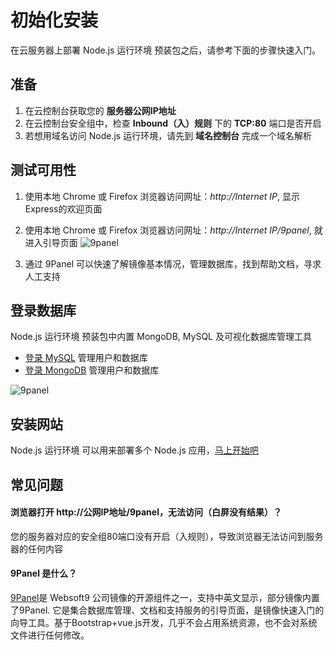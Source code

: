 # 初始化安装

在云服务器上部署 Node.js 运行环境 预装包之后，请参考下面的步骤快速入门。

## 准备

1. 在云控制台获取您的 **服务器公网IP地址** 
2. 在云控制台安全组中，检查 **Inbound（入）规则** 下的 **TCP:80** 端口是否开启
3. 若想用域名访问 Node.js 运行环境，请先到 **域名控制台** 完成一个域名解析

## 测试可用性

1. 使用本地 Chrome 或 Firefox 浏览器访问网址：*http://Internet IP*, 显示Express的欢迎页面
1. 使用本地 Chrome 或 Firefox 浏览器访问网址：*http://Internet IP/9panel*, 就进入引导页面
   ![9panel](https://libs.websoft9.com/Websoft9/DocsPicture/zh/9panel/9panelmain-websoft9.png)

3. 通过 9Panel 可以快速了解镜像基本情况，管理数据库，找到帮助文档，寻求人工支持

## 登录数据库

Node.js 运行环境 预装包中内置 MongoDB, MySQL 及可视化数据库管理工具 

* [登录 MySQL](/zh/admin-mysql.md) 管理用户和数据库
* [登录 MongoDB](/zh/admin-mongodb.md) 管理用户和数据库

![9panel](https://libs.websoft9.com/Websoft9/DocsPicture/zh/9panel/9panel-mysql-websoft9.png)

## 安装网站

Node.js 运行环境 可以用来部署多个 Node.js 应用，[马上开始吧](/zh/solution-deployment.md)

## 常见问题

#### 浏览器打开 http://公网IP地址/9panel，无法访问（白屏没有结果）？

您的服务器对应的安全组80端口没有开启（入规则），导致浏览器无法访问到服务器的任何内容

#### 9Panel 是什么？

[9Panel](https://github.com/Websoft9/9panel)是 Websoft9 公司镜像的开源组件之一，支持中英文显示，部分镜像内置了9Panel. 它是集合数据库管理、文档和支持服务的引导页面，是镜像快速入门的向导工具。基于Bootstrap+vue.js开发，几乎不会占用系统资源，也不会对系统文件进行任何修改。